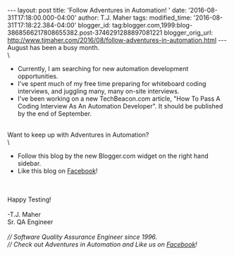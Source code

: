 \-\-- layout: post title: \'Follow Adventures in Automation! \' date:
\'2016-08-31T17:18:00.000-04:00\' author: T.J. Maher tags:
modified\_time: \'2016-08-31T17:18:22.384-04:00\' blogger\_id:
tag:blogger.com,1999:blog-3868566217808655382.post-3746291288897081221
blogger\_orig\_url:
http://www.tjmaher.com/2016/08/follow-adventures-in-automation.html
\-\-- August has been a busy month.\
\

-   Currently, I am searching for new automation development
    opportunities. 
-   I\'ve spent much of my free time preparing for whiteboard coding
    interviews, and juggling many, many on-site interviews. 
-   I\'ve been working on a new TechBeacon.com article, \"How To Pass A
    Coding Interview As An Automation Developer\". It should be
    published by the end of September. 

\
Want to keep up with Adventures in Automation?\
\

-   Follow this blog by the new Blogger.com widget on the right hand
    sidebar. 
-   Like this blog on
    [Facebook](https://www.facebook.com/AdventuresInAutomation/)!

\
\
Happy Testing!\
\
-T.J. Maher\
Sr. QA Engineer\
\
*// Software Quality Assurance Engineer since 1996.\
// Check out Adventures in Automation and Like us on
[Facebook](https://www.facebook.com/AdventuresInAutomation/)!*
